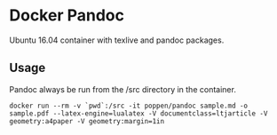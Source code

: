 # Docker Pandoc

Ubuntu 16.04 container with texlive and pandoc packages.

## Usage

Pandoc always be run from the /src directory in the container.

    docker run --rm -v `pwd`:/src -it poppen/pandoc sample.md -o sample.pdf --latex-engine=lualatex -V documentclass=ltjarticle -V geometry:a4paper -V geometry:margin=1in
